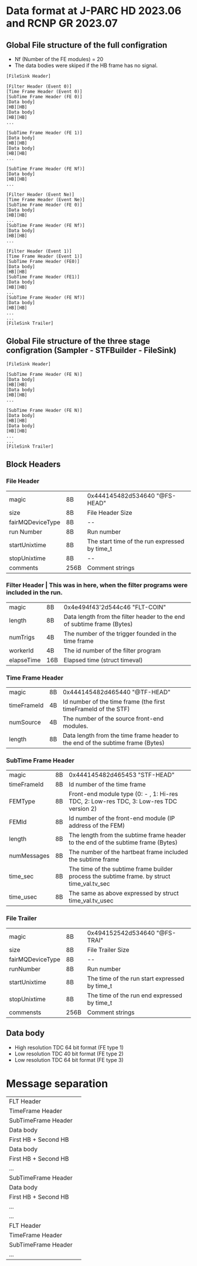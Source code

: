 # Data format at J-PARC HD 2023.06 and RCNP GR 2023.07

## Global File structure of the full configration

- Nf (Number of the FE modules) = 20
- The data bodies were skiped if the HB frame has no signal.

```
[FileSink Header]

[Filter Header (Event 0)]
[Time Frame Header (Event 0)]
[SubTime Frame Header (FE 0)]
[Data body]
[HB][HB]
[Data body]
[HB][HB]
...

[SubTime Frame Header (FE 1)]
[Data body]
[HB][HB]
[Data body]
[HB][HB]
...

[SubTime Frame Header (FE Nf)]
[Data body]
[HB][HB]
...

[Filter Header (Event Ne)]
[Time Frame Header (Event Ne)]
[SubTime Frame Header (FE 0)]
[Data body]
[HB][HB]
...
[SubTime Frame Header (FE Nf)]
[Data body]
[HB][HB]
...

[Filter Header (Event 1)]
[Time Frame Header (Event 1)]
[SubTime Frame Header (FE0)]
[Data body]
[HB][HB]
[SubTime Frame Header (FE1)]
[Data body]
[HB][HB]
...
[SubTime Frame Header (FE Nf)]
[Data body]
[HB][HB]
...
...
[FileSink Trailer]
```

## Global File structure of the three stage configration (Sampler - STFBuilder - FileSink)
```
[FileSink Header]

[SubTime Frame Header (FE N)]
[Data body]
[HB][HB]
[Data body]
[HB][HB]
...

[SubTime Frame Header (FE N)]
[Data body]
[HB][HB]
[Data body]
[HB][HB]
...
...
[FileSink Trailer]
```

## Block Headers

### File Header
||||
|:-|:-|:-
|magic            |    8B | 0x444145482d534640 "@FS-HEAD"
|size             |    8B | File Header Size
|fairMQDeviceType |    8B | --
|run Number       |    8B | Run number
|startUnixtime    |    8B | The start time of the run expressed by time_t
|stopUnixtime     |    8B | --
|comments         |  256B | Comment strings

### Filter Header | This was in here, when the filter programs were included in the run.
||||
|:-|:-|:-
|magic            |    8B | 0x4e494f43'2d544c46 "FLT-COIN"
|length           |    8B | Data length from the filter header to the end of subtime frame (Bytes)
|numTrigs         |    4B | The number of the trigger founded in the time frame
|workerId         |    4B | The id number of the filter program
|elapseTime       |   16B | Elapsed time (struct timeval)

### Time Frame Header
||||
|:-|:-|:-
|magic            |    8B | 0x444145482d465440 "@TF-HEAD"
|timeFrameId      |    4B | Id number of the time frame (the first timeFrameId of the STF)
|numSource        |    4B | The number of the source front-end modules.
|length           |    8B | Data length from the time frame header to the end of the subtime frame (Bytes)

### SubTime Frame Header
||||
|:-|:-|:-
|magic            |    8B | 0x444145482d465453 "STF-HEAD"
|timeFrameId      |    8B | Id number of the time frame
|FEMType          |    8B | Front-end module type (0: - , 1: Hi-res TDC, 2: Low-res TDC, 3: Low-res TDC version 2)
|FEMId            |    8B | Id number of the front-end module (IP address of the FEM)
|length           |    8B | The length from the subtime frame header to the end of the subtime frame (Bytes)
|numMessages      |    8B | The number of the hartbeat frame included the subtime frame
|time_sec         |    8B | The time of the subtime frame builder process the subtime frame. by struct time_val.tv_sec
|time_usec        |    8B | The same as above expressed by struct time_val.tv_usec

### File Trailer
||||
|:-|:-|:-|
magic            |   8B | 0x494152542d534640 "@FS-TRAI"
size             |   8B | File Trailer Size
fairMQDeviceType |   8B | --
runNumber        |   8B | Run number
startUnixtime    |   8B | The time of the run start expressed by time_t
stopUnixtime     |   8B | The time of the run end expressed by time_t
commensts        | 256B | Comment strings

## Data body
- High resolution TDC 64 bit format (FE type 1)
- Low resolution TDC 40 bit format (FE type 2)
- Low resolution TDC 64 bit format (FE type 3)

# Message separation
|||
|:-|:-|
| FLT Header |
| TimeFrame Header |
| SubTimeFrame Header |
| Data body |
| First HB + Second HB |
| Data body |
| First HB + Second HB |
| ... |
|SubTimeFrame Header |
| Data body |
| First HB + Second HB |
| ... |
| ... |
| FLT Header |
| TimeFrame Header |
| SubTimeFrame Header |
| ... |